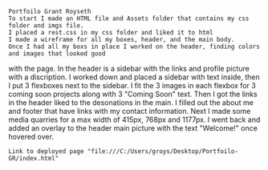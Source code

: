     Portfoilo Grant Royseth
    To start I made an HTML file and Assets folder that contains my css folder and imgs file.
    I placed a rest.css in my css folder and liked it to html
    I made a wireframe for all my boxes, header, and the main body.
    Once I had all my boxs in place I worked on the header, finding colors and images that looked good
with the page.
    In the header is a sidebar with the links and profile picture with a discription.
    I worked down and placed a sidebar with text inside, then I put 3 flexboxes next to the sidebar.
    I fit the 3 images in each flexbox for 3 coming soon projects along with 3 "Coming Soon" text.
    Then I got the links in the header liked to the desonations in the main.
    I filled out the about me and footer that have links with my contact information.
    Next I made some media quarries for a max width of 415px, 768px and 1177px.
    I went back and added an overlay to the header main picture with the text "Welcome!" once hovered over.
    
    
    Link to deployed page "file:///C:/Users/groys/Desktop/Portfoilo-GR/index.html"
    

